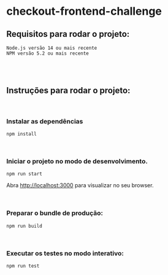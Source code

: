 # checkout-frontend-challenge

## Requisitos para rodar o projeto:

```
Node.js versão 14 ou mais recente
NPM versão 5.2 ou mais recente
```

<br> <br>

## Instruções para rodar o projeto:

<br>

### Instalar as dependências

```
npm install
```

<br>

### Iniciar o projeto no modo de desenvolvimento.

```
npm run start
```

Abra [http://localhost:3000](http://localhost:3000) para visualizar no seu browser.

<br>

### Preparar o bundle de produção:

```
npm run build
```

<br>

### Executar os testes no modo interativo:

```
npm run test
```
